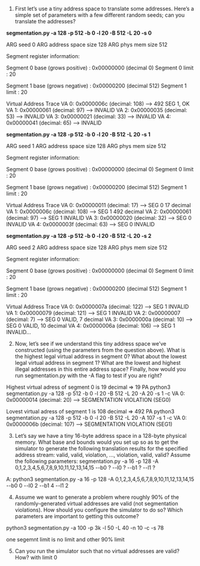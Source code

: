 1) First let’s use a tiny address space to translate some addresses. Here’s a simple set of parameters with a few different random seeds; can you translate the addresses?

**segmentation.py -a 128 -p 512 -b 0 -l 20 -B 512 -L 20 -s 0**

ARG seed 0
ARG address space size 128
ARG phys mem size 512

Segment register information:

  Segment 0 base  (grows positive) : 0x00000000 (decimal 0)
  Segment 0 limit                  : 20

  Segment 1 base  (grows negative) : 0x00000200 (decimal 512)
  Segment 1 limit                  : 20

Virtual Address Trace
  VA  0: 0x0000006c (decimal:  108) --> 492 SEG 1, OK
  VA  1: 0x00000061 (decimal:   97) --> INVALID
  VA  2: 0x00000035 (decimal:   53) --> INVALID
  VA  3: 0x00000021 (decimal:   33) --> INVALID
  VA  4: 0x00000041 (decimal:   65) --> INVALID


**segmentation.py -a 128 -p 512 -b 0 -l 20 -B 512 -L 20 -s 1**

ARG seed 1
ARG address space size 128
ARG phys mem size 512

Segment register information:

  Segment 0 base  (grows positive) : 0x00000000 (decimal 0)
  Segment 0 limit                  : 20

  Segment 1 base  (grows negative) : 0x00000200 (decimal 512)
  Segment 1 limit                  : 20

Virtual Address Trace
  VA  0: 0x00000011 (decimal:   17) --> SEG 0 17 decimal
  VA  1: 0x0000006c (decimal:  108) --> SEG 1 492 decimal
  VA  2: 0x00000061 (decimal:   97) --> SEG 1 INVALID
  VA  3: 0x00000020 (decimal:   32) --> SEG 0 INVALID
  VA  4: 0x0000003f (decimal:   63) --> SEG 0 INVALID


**segmentation.py -a 128 -p 512 -b 0 -l 20 -B 512 -L 20 -s 2**

ARG seed 2
ARG address space size 128
ARG phys mem size 512

Segment register information:

  Segment 0 base  (grows positive) : 0x00000000 (decimal 0)
  Segment 0 limit                  : 20

  Segment 1 base  (grows negative) : 0x00000200 (decimal 512)
  Segment 1 limit                  : 20

Virtual Address Trace
  VA  0: 0x0000007a (decimal:  122) --> SEG 1 INVALID
  VA  1: 0x00000079 (decimal:  121) --> SEG 1 INVALID
  VA  2: 0x00000007 (decimal:    7) --> SEG 0 VALID, 7 decimal
  VA  3: 0x0000000a (decimal:   10) --> SEG 0 VALID, 10 decimal
  VA  4: 0x0000006a (decimal:  106) --> SEG 1 INVALID...

2) Now, let’s see if we understand this tiny address space we’ve constructed (using the parameters from the question above). What is
the highest legal virtual address in segment 0? What about the lowest legal virtual address in segment 1? What are the lowest and
highest illegal addresses in this entire address space? Finally, how
would you run segmentation.py with the -A flag to test if you
are right?

Highest virtual adress of segment 0 is 19 decimal => 19 PA
python3 segmentation.py -a 128 -p 512 -b 0 -l 20 -B 512 -L 20 -A 20 -s 1 -c
VA  0: 0x00000014 (decimal:   20) --> SEGMENTATION VIOLATION (SEG0)

Lovest virtual adress of segment 1 is 108 decimal => 492 PA
python3 segmentation.py -a 128 -p 512 -b 0 -l 20 -B 512 -L 20 -A 107 -s 1 -c 
VA  0: 0x0000006b (decimal:  107) --> SEGMENTATION VIOLATION (SEG1)

3) Let’s say we have a tiny 16-byte address space in a 128-byte physical
memory. What base and bounds would you set up so as to get the simulator to generate the following translation results for the specified address stream: valid, valid, violation, ..., violation, valid, valid? Assume the following parameters:
segmentation.py -a 16 -p 128 -A 0,1,2,3,4,5,6,7,8,9,10,11,12,13,14,15 --b0 ? --l0 ? --b1 ? --l1 ?

A:  python3 segmentation.py -a 16 -p 128 -A 0,1,2,3,4,5,6,7,8,9,10,11,12,13,14,15 --b0 0  --l0 2 --b1 4 --l1 2

4) Assume we want to generate a problem where roughly 90% of the randomly-generated virtual addresses are valid (not segmentation violations). How should you configure the simulator to do so? Which parameters are important to getting this outcome?

python3 segmentation.py -a 100 -p 3k -l 50 -L 40 -n 10 -c -s 78

one segemnt limit is no limit and other 90% limit

5) Can you run the simulator such that no virtual addresses are valid?
How?
with limit 0